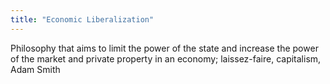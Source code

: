 ```yaml
---
title: "Economic Liberalization"
---
```

Philosophy that aims to limit the power of the state and increase the power of the market and private property in an economy; laissez-faire, capitalism, Adam Smith

